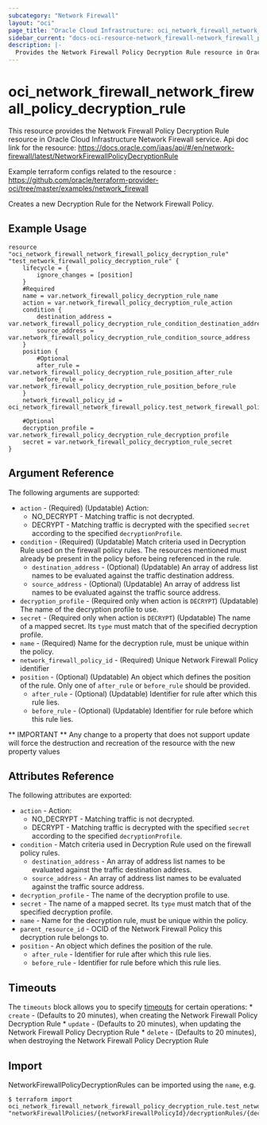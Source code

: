 ```yaml
---
subcategory: "Network Firewall"
layout: "oci"
page_title: "Oracle Cloud Infrastructure: oci_network_firewall_network_firewall_policy_decryption_rule"
sidebar_current: "docs-oci-resource-network_firewall-network_firewall_policy_decryption_rule"
description: |-
  Provides the Network Firewall Policy Decryption Rule resource in Oracle Cloud Infrastructure Network Firewall service
---
```


# oci_network_firewall_network_firewall_policy_decryption_rule
This resource provides the Network Firewall Policy Decryption Rule resource in Oracle Cloud Infrastructure Network Firewall service.
Api doc link for the resource: https://docs.oracle.com/iaas/api/#/en/network-firewall/latest/NetworkFirewallPolicyDecryptionRule

Example terraform configs related to the resource : https://github.com/oracle/terraform-provider-oci/tree/master/examples/network_firewall

Creates a new Decryption Rule for the Network Firewall Policy.


## Example Usage

```hcl
resource "oci_network_firewall_network_firewall_policy_decryption_rule" "test_network_firewall_policy_decryption_rule" {
	lifecycle = {
		ignore_changes = [position]
	}
	#Required
	name = var.network_firewall_policy_decryption_rule_name
	action = var.network_firewall_policy_decryption_rule_action
	condition {
		destination_address = var.network_firewall_policy_decryption_rule_condition_destination_address
		source_address = var.network_firewall_policy_decryption_rule_condition_source_address
	}
	position {
		#Optional
		after_rule = var.network_firewall_policy_decryption_rule_position_after_rule
		before_rule = var.network_firewall_policy_decryption_rule_position_before_rule
	}
	network_firewall_policy_id = oci_network_firewall_network_firewall_policy.test_network_firewall_policy.id

	#Optional
	decryption_profile = var.network_firewall_policy_decryption_rule_decryption_profile
	secret = var.network_firewall_policy_decryption_rule_secret
}
```

## Argument Reference

The following arguments are supported:

* `action` - (Required) (Updatable) Action:
	* NO_DECRYPT - Matching traffic is not decrypted.
	* DECRYPT - Matching traffic is decrypted with the specified `secret` according to the specified `decryptionProfile`. 
* `condition` - (Required) (Updatable) Match criteria used in Decryption Rule used on the firewall policy rules. The resources mentioned must already be present in the policy before being referenced in the rule.
	* `destination_address` - (Optional) (Updatable) An array of address list names to be evaluated against the traffic destination address.
	* `source_address` - (Optional) (Updatable) An array of address list names to be evaluated against the traffic source address.
* `decryption_profile` - (Required only when action is `DECRYPT`) (Updatable) The name of the decryption profile to use.
* `secret` - (Required only when action is `DECRYPT`) (Updatable) The name of a mapped secret. Its `type` must match that of the specified decryption profile.
* `name` - (Required) Name for the decryption rule, must be unique within the policy.
* `network_firewall_policy_id` - (Required) Unique Network Firewall Policy identifier
* `position` - (Optional) (Updatable) An object which defines the position of the rule. Only one of `after_rule` or `before_rule` should be provided.
	* `after_rule` - (Optional) (Updatable) Identifier for rule after which this rule lies.
	* `before_rule` - (Optional) (Updatable) Identifier for rule before which this rule lies.


** IMPORTANT **
Any change to a property that does not support update will force the destruction and recreation of the resource with the new property values

## Attributes Reference

The following attributes are exported:

* `action` - Action:
	* NO_DECRYPT - Matching traffic is not decrypted.
	* DECRYPT - Matching traffic is decrypted with the specified `secret` according to the specified `decryptionProfile`. 
* `condition` - Match criteria used in Decryption Rule used on the firewall policy rules.
	* `destination_address` - An array of address list names to be evaluated against the traffic destination address.
	* `source_address` - An array of address list names to be evaluated against the traffic source address.
* `decryption_profile` - The name of the decryption profile to use.
* `secret` - The name of a mapped secret. Its `type` must match that of the specified decryption profile.
* `name` - Name for the decryption rule, must be unique within the policy.
* `parent_resource_id` - OCID of the Network Firewall Policy this decryption rule belongs to.
* `position` - An object which defines the position of the rule.
	* `after_rule` - Identifier for rule after which this rule lies.
	* `before_rule` - Identifier for rule before which this rule lies.

## Timeouts

The `timeouts` block allows you to specify [timeouts](https://registry.terraform.io/providers/oracle/oci/latest/docs/guides/changing_timeouts) for certain operations:
	* `create` - (Defaults to 20 minutes), when creating the Network Firewall Policy Decryption Rule
	* `update` - (Defaults to 20 minutes), when updating the Network Firewall Policy Decryption Rule
	* `delete` - (Defaults to 20 minutes), when destroying the Network Firewall Policy Decryption Rule


## Import

NetworkFirewallPolicyDecryptionRules can be imported using the `name`, e.g.

```
$ terraform import oci_network_firewall_network_firewall_policy_decryption_rule.test_network_firewall_policy_decryption_rule "networkFirewallPolicies/{networkFirewallPolicyId}/decryptionRules/{decryptionRuleName}" 
```

